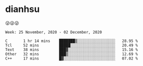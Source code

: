 
# dianhsu

:stuck_out_tongue_winking_eye::stuck_out_tongue_winking_eye::stuck_out_tongue_winking_eye:

<!--START_SECTION:waka-->
```text
Week: 25 November, 2020 - 02 December, 2020

C       1 hr 14 mins    ███████▒░░░░░░░░░░░░░░░░░   28.95 % 
Tcl     52 mins         █████░░░░░░░░░░░░░░░░░░░░   20.49 % 
Text    38 mins         ███▓░░░░░░░░░░░░░░░░░░░░░   15.16 % 
Other   32 mins         ███▒░░░░░░░░░░░░░░░░░░░░░   12.69 % 
C++     17 mins         █▓░░░░░░░░░░░░░░░░░░░░░░░   07.02 % 
```
<!--END_SECTION:waka-->

